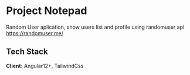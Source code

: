 
# Project Notepad

Random User aplication, show users list and profile using randomuser api https://randomuser.me/


## Tech Stack

**Client:** Angular12+, TailwindCss

